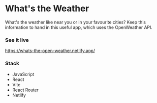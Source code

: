 # What's the Weather

What's the weather like near you or in your favourite cities? Keep this information to hand in this useful app, which uses the OpenWeather API.

### See it live
https://whats-the-open-weather.netlify.app/

### Stack
* JavaScript
* React
* Vite
* React Router
* Netlify
